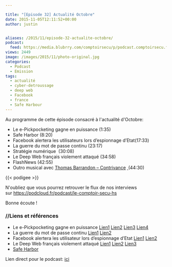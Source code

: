 ```yaml
---

title: "[Episode 32] Actualité Octobre"
date: 2015-11-05T12:11:52+00:00
author: justin


aliases: /2015/11/episode-32-actualite-octobre/
podcast:
  feed: https://media.blubrry.com/comptoirsecu/p/podcast.comptoirsecu.fr/CSEC.EP32.2015-11-03.ACTU_OCTOBRE.mp3
views: 2449
image: /images/2015/11/photo-original.jpg
categories:
  - Podcast
  - Emission
tags:
  - actualité
  - cyber-detroussage
  - deep web
  - Facebook
  - france
  - Safe Harbour
---
```



Au programme de cette épisode consacré à l'actualité d'Octobre:

  * Le e-Pickpocketing gagne en puissance (1:35)
  * Safe Harbor (8:20)
  * Facebook alertera les utilisateurs lors d’espionnage d’Etat(17:33)
  * La guerre du mot de passe continu (23:17)
  * Stratégie numérique  (30:08)
  * Le Deep Web français violement attaqué (34:58)
  * FlashNews (42:55)
  * Outro musical avec [Thomas Barrandon – Contrivance](https://thomasbarrandon.bandcamp.com/album/the-quiet-earth) [ ](https://soundcloud.com/dancewiththedead/one-way-love-dance-with-the-dead-remix)(44:30)



  {{< podigee >}}






N'oubliez que vous pourrez retrouver le flux de nos interviews sur <https://podcloud.fr/podcast/le-comptoir-secu-hs>

Bonne écoute !

### //Liens et références

  * Le e-Pickpocketing gagne en puissance [Lien1](http://www.makeuseof.com/tag/what-are-rfid-blocking-wallets-which-should-you-buy/) [Lien2](https://nakedsecurity.sophos.com/2015/10/26/train-rider-has-his-contactless-card-e-pickpocketed/) [Lien3](http://www.scmagazineuk.com/sc-staff-hit-by-contactless-card-theft/article/447971/) [Lien4](http://bouncer.cards/index.php)
  * La guerre du mot de passe continu [Lien1](http://yahoo.tumblr.com/post/131217400419/yahoo-account-key-signing-in-has-never-been) [Lien2](http://www.nextinpact.com/news/97011-le-dispositif-d-authentification-france-connect-fonctionne-avec-la-poste.htm)
  * Facebook alertera les utilisateur lors d’espionnage d’Etat [Lien1](http://www.numerama.com/politique/127204-facebook-vous-previendra-si-un-etat-vous-attaque.html) [Lien2](http://www.washingtontimes.com/news/2015/oct/19/chinese-cyberattacks-on-us-companies-continue-repo/)
  * Le Deep Web français violement attaqué [Lien1](http://www.undernews.fr/hacking-hacktivisme/le-deep-web-francais-violement-attaque.html) [Lien2](http://www.lemonde.fr/pixels/article/2015/10/01/plusieurs-sites-de-vente-de-drogue-du-deep-web-francais-pirates_4780425_4408996.html) [Lien3](http://www.zataz.com/interview-le-pirate-des-boutiques-du-blackmarquet-fr-parle/)
  * [Safe Harbor](http://www.numerama.com/politique/127304-les-cnil-exigent-un-safe-harbor-2-0-dici-le-31-janvier-2016.html)

Lien direct pour le podcast: [ici](http://podcast.comptoirsecu.fr/CSEC.EP32.2015-11-03.ACTU_OCTOBRE.mp3)
